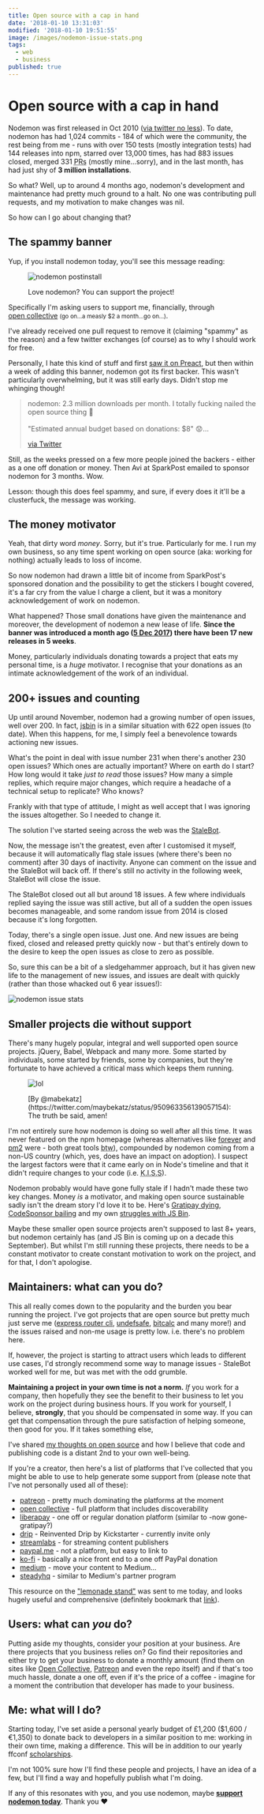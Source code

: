 ```yaml
---
title: Open source with a cap in hand
date: '2018-01-10 13:31:03'
modified: '2018-01-10 19:51:55'
image: /images/nodemon-issue-stats.png
tags:
  - web
  - business
published: true
---
```

# Open source with a cap in hand

Nodemon was first released in Oct 2010 ([via twitter no less](https://twitter.com/rem/statuses/26267574735)). To date, nodemon has had 1,024 commits - 184 of which were the community, the rest being from me - runs with over 150 tests (mostly integration tests) had 144 releases into npm, starred over 13,000 times, has had 883 issues closed, merged 331 <abbr title="pull requests">PRs</abbr> (mostly mine…sorry), and in the last month, has had just shy of **3 million installations**.

So what? Well, up to around 4 months ago, nodemon's development and maintenance had pretty much ground to a halt. No one was contributing pull requests, and my motivation to make changes was nil.

So how can I go about changing that?

<!--more-->

## The spammy banner

Yup, if you install nodemon today, you'll see this message reading:

<figure>

![nodemon postinstall](/images/nodemon-postinstall.png)

<figcaption>Love nodemon? You can support the project!</figcaption>
</figure>

Specifically I'm asking users to support me, financially, through [open&nbsp;collective](https://opencollective.com/nodemon/order/2597) <small>(go on…a measly $2 a month…go on…)</small>.

I've already received one pull request to remove it (claiming "spammy" as the reason) and a few twitter exchanges (of course) as to why I should work for free.

Personally, I hate this kind of stuff and first [saw it on Preact](https://github.com/developit/preact/blob/e6deb5efe2a3060bd8abaa716c9e6cf63610c065/package.json#L39), but then within a week of adding this banner, nodemon got its first backer. This wasn't particularly overwhelming, but it was still early days. Didn't stop me whinging though!

> nodemon: 2.3 million downloads per month. I totally fucking nailed the open source thing 💪<br><br>&quot;Estimated annual budget based on donations: $8&quot; 😟…
>
> [via Twitter](https://twitter.com/rem/status/941068325785886721)

Still, as the weeks pressed on a few more people joined the backers - either as a one off donation or money. Then Avi at SparkPost emailed to sponsor nodemon for 3 months. Wow.

Lesson: though this does feel spammy, and sure, if every does it it'll be a clusterfuck, the message was working.

## The money motivator

Yeah, that dirty word _money_. Sorry, but it's true. Particularly for me. I run my own business, so any time spent working on open source (aka: working for nothing) actually leads to loss of income.

So now nodemon had drawn a little bit of income from SparkPost's sponsored donation and the possibility to get the stickers I bought covered, it's a far cry from the value I charge a client, but it was a monitory acknowledgement of work on nodemon.

What happened? Those small donations have given the maintenance and moreover, the development of nodemon a new lease of life. **Since the banner was introduced a month ago ([5 Dec 2017](https://github.com/remy/nodemon/commit/6a4fb226028b43ff502cbf70dd586c47a6e3b6f7)) there have been 17 new releases in 5 weeks**.

Money, particularly individuals donating towards a project that eats my personal time, is a *huge* motivator. I recognise that your donations as an intimate acknowledgement of the work of an individual.

## 200+ issues and counting

Up until around November, nodemon had a growing number of open issues, well over 200. In fact, [jsbin](https://github.com/jsbin/jsbin/issues) is in a similar situation with 622 open issues (to date). When this happens, for me, I simply feel a benevolence towards actioning new issues.

What's the point in deal with issue number 231 when there's another 230 open issues? Which ones are actually important? Where on earth do I start? How long would it take _just to read_ those issues? How many a simple replies, which require major changes, which require a headache of a technical setup to replicate? Who knows?

Frankly with that type of attitude, I might as well accept that I was ignoring the issues altogether. So I needed to change it.

The solution I've started seeing across the web was the [StaleBot](https://github.com/apps/stale).

Now, the message isn't the greatest, even after I customised it myself, because it will automatically flag stale issues (where there's been no comment) after 30 days of inactivity. Anyone can comment on the issue and the StaleBot will back off. If there's still no activity in the following week, StaleBot will close the issue.

The StaleBot closed out all but around 18 issues. A few where individuals replied saying the issue was still active, but all of a sudden the open issues becomes manageable, and some random issue from 2014 is closed because it's long forgotten.

Today, there's a single open issue. Just one. And new issues are being fixed, closed and released pretty quickly now - but that's entirely down to the desire to keep the open issues as close to zero as possible.

So, sure this can be a bit of a sledgehammer approach, but it has given new life to the management of new issues, and issues are dealt with quickly (rather than those whacked out 6 year issues!):

![nodemon issue stats](/images/nodemon-issue-stats.png)

## Smaller projects die without support

There's many hugely popular, integral and well supported open source projects. jQuery, Babel, Webpack and many more. Some started by individuals, some started by friends, some by companies, but they're fortunate to have achieved a critical mass which keeps them running.

<figure>

  ![lol](/images/black-mirror-open-source.png)

  <figcaption>[By @mabekatz](https://twitter.com/maybekatz/status/950963356139057154): The truth be said, amen!</figcaption>
</figure>

I'm not entirely sure how nodemon is doing so well after all this time. It was never featured on the npm homepage (whereas alternatives like [forever](https://www.npmjs.com/package/forever) and [pm2](https://www.npmjs.com/package/pm2) were - both great tools <abbr title="by the way">btw</abbr>), compounded by nodemon coming from a non-US country (which, yes, does have an impact on adoption). I suspect the largest factors were that it came early on in Node's timeline and that it didn't require changes to your code (i.e. <abbr title="keep it simple, sillypoops">K.I.S.S</abbr>).

Nodemon probably would have gone fully stale if I hadn't made these two key changes. Money _is_ a motivator, and making open source sustainable sadly isn't the dream story I'd love it to be. Here's [Gratipay dying](https://gratipay.news/the-end-cbfba8f50981), [CodeSponsor bailing](https://hackernoon.com/why-funding-open-source-is-hard-652b7055569d) and my own [struggles with JS Bin](https://remysharp.com/2015/09/17/jsbin-toxic-part-4#part-4-the-cost).

Maybe these smaller open source projects aren't supposed to last 8+ years, but nodemon certainly has (and JS Bin is coming up on a decade this September). But whilst I'm still running these projects, there needs to be a constant motivator to create constant motivation to work on the project, and for that, I don't apologise.


## Maintainers: what can you do?

This all really comes down to the popularity and the burden you bear running the project. I've got projects that are open source but pretty much just serve me ([express router cli](https://github.com/remy/express-router-cli), [undefsafe](https://github.com/remy/undefsafe), [bitcalc](https://github.com/remy/bitcalc) and many more!) and the issues raised and non-me usage is pretty low. i.e. there's no problem here.

If, however, the project is starting to attract users which leads to different use cases, I'd strongly recommend some way to manage issues - StaleBot worked well for me, but was met with the odd grumble.

**Maintaining a project in your own time is not a norm.** _If_ you work for a company, then hopefully they see the benefit to their business to let you work on the project during business hours. If you work for yourself, I believe, **strongly**, that you should be compensated in some way. If you can get that compensation through the pure satisfaction of helping someone, then good for you. If it takes something else,

I've shared [my thoughts on open source](https://remysharp.com/2015/01/09/dont-like-open-source) and how I believe that code and publishing code is a distant 2nd to your own well-being.

If you're a creator, then here's a list of platforms that I've collected that you might be able to use to help generate some support from (please note that I've not personally used all of these):

- [patreon](https://www.patreon.com) - pretty much dominating the platforms at the moment
- [open collective](https://opencollective.com) - full platform that includes discoverability
- [liberapay](https://liberapay.com) - one off or regular donation platform (similar to -now gone-gratipay?)
- [drip](https://d.rip) - Reinvented Drip by Kickstarter - currently invite only
- [streamlabs](https://streamlabs.com) - for streaming content publishers
- [paypal.me](https://www.paypal.me) - not a platform, but easy to link to
- [ko-fi](https://ko-fi.com) - basically a nice front end to a one off PayPal donation
- [medium](https://medium.com/creators) - move your content to Medium…
- [steadyhq](https://steadyhq.com/en) - similar to Medium's partner program

This resource on the ["lemonade stand"](https://github.com/nayafia/lemonade-stand) was sent to me today, and looks hugely useful and comprehensive (definitely bookmark that [link](https://github.com/nayafia/lemonade-stand)).

## Users: what can _you_ do?

Putting aside my thoughts, consider your position at your business. Are there projects that you business relies on? Go find their repositories and either try to get your business to donate a monthly amount (find them on sites like [Open Collective](https://opencollective.com/), [Patreon](https://www.patreon.com/) and even the repo itself) and if that's too much hassle, donate a one off, even if it's the price of a coffee - imagine for a moment the contribution that developer has made to your business.

## Me: what will I do?

Starting today, I've set aside a personal yearly budget of £1,200  ($1,600 / €1,350) to donate back to developers in a similar position to me: working in their own time, making a difference. This will be in addition to our yearly ffconf [scholarships](https://remysharp.com/2015/08/28/diversity-scholarships).

I'm not 100% sure how I'll find these people and projects, I have an idea of a few, but I'll find a way and hopefully publish what I'm doing.

If any of this resonates with you, and you use nodemon, maybe **[support nodemon today](https://opencollective.com/nodemon/order/2597)**. Thank you ❤️
